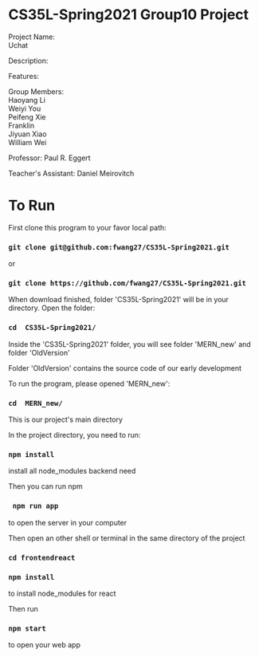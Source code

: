 # CS35L-Spring2021 Group10 Project
Project Name:<br />
    Uchat

Description:


Features:


Group Members:<br />
    Haoyang Li<br />
    Weiyi You<br />
    Peifeng Xie<br />
    Franklin<br />
    Jiyuan Xiao<br />
    William Wei<br />

Professor:
    Paul R. Eggert

Teacher's Assistant:
    Daniel Meirovitch

# To Run
First clone this program to your favor local path:

### `git clone git@github.com:fwang27/CS35L-Spring2021.git`

or

### `git clone https://github.com/fwang27/CS35L-Spring2021.git`

When download finished, folder 'CS35L-Spring2021' will be in your directory. Open the folder: 

### `cd  CS35L-Spring2021/`

Inside the 'CS35L-Spring2021' folder, you will see folder 'MERN_new' and folder 'OldVersion'

Folder 'OldVersion' contains the source code of our early development 

To run the program, please opened 'MERN_new':

### `cd  MERN_new/`

This is our project's main directory

In the project directory, you need to run:

### `npm install`

install all node_modules backend need

Then you can run npm

### ` npm run app`

to open the server in your computer

Then open an other shell or terminal
in the same directory of the project

### `cd frontendreact`
### `npm install`

to install node_modules for react

Then run 

### `npm start`

to open your web app
